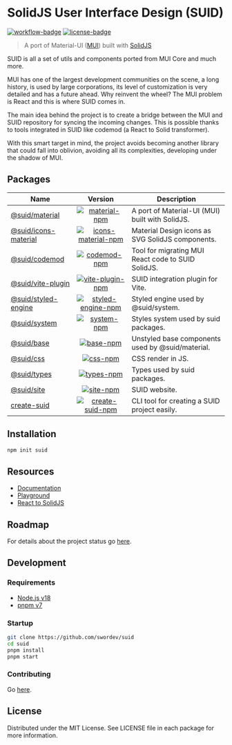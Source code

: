 # SolidJS User Interface Design (SUID)

[![workflow-badge]](https://github.com/swordev/suid/actions/workflows/ci.yaml) [![license-badge]](https://github.com/swordev/suid#license)

[workflow-badge]: https://img.shields.io/github/actions/workflow/status/swordev/suid/ci.yaml?branch=main
[license-badge]: https://img.shields.io/github/license/swordev/suid

> A port of Material-UI ([MUI](https://mui.com/core)) built with [SolidJS](https://solidjs.com)

SUID is all a set of utils and components ported from MUI Core and much more.

MUI has one of the largest development communities on the scene, a long history, is used by large corporations, its level of customization is very detailed and has a future ahead. Why reinvent the wheel? The MUI problem is React and this is where SUID comes in.

The main idea behind the project is to create a bridge between the MUI and SUID repository for syncing the incoming changes. This is possible thanks to tools integrated in SUID like codemod (a React to Solid transformer).

With this smart target in mind, the project avoids becoming another library that could fall into oblivion, avoiding all its complexities, developing under the shadow of MUI.

## Packages

| Name                                             |                                   Version                                   | Description                                        |
| ------------------------------------------------ | :-------------------------------------------------------------------------: | -------------------------------------------------- |
| [@suid/material](/packages/material)             |       [![material-npm]](https://www.npmjs.com/package/@suid/material)       | A port of Material-UI (MUI) built with SolidJS.    |
| [@suid/icons-material](/packages/icons-material) | [![icons-material-npm]](https://www.npmjs.com/package/@suid/icons-material) | Material Design icons as SVG SolidJS components.   |
| [@suid/codemod](/packages/codemod)               |        [![codemod-npm]](https://www.npmjs.com/package/@suid/codemod)        | Tool for migrating MUI React code to SUID SolidJS. |
| [@suid/vite-plugin](/packages/vite-plugin)       |    [![vite-plugin-npm]](https://www.npmjs.com/package/@suid/vite-plugin)    | SUID integration plugin for Vite.                  |
| [@suid/styled-engine](/packages/styled-engine)   |  [![styled-engine-npm]](https://www.npmjs.com/package/@suid/styled-engine)  | Styled engine used by @suid/system.                |
| [@suid/system](/packages/system)                 |         [![system-npm]](https://www.npmjs.com/package/@suid/system)         | Styles system used by suid packages.               |
| [@suid/base](/packages/base)                     |           [![base-npm]](https://www.npmjs.com/package/@suid/base)           | Unstyled base components used by @suid/material.   |
| [@suid/css](/packages/css)                       |            [![css-npm]](https://www.npmjs.com/package/@suid/css)            | CSS render in JS.                                  |
| [@suid/types](/packages/types)                   |          [![types-npm]](https://www.npmjs.com/package/@suid/types)          | Types used by suid packages.                       |
| [@suid/site](/packages/site)                     |           [![site-npm]](https://www.npmjs.com/package/@suid/site)           | SUID website.                                      |
| [create-suid](/packages/create-suid)             |       [![create-suid-npm]](https://www.npmjs.com/package/create-suid)       | CLI tool for creating a SUID project easily.       |

[material-npm]: https://img.shields.io/npm/v/@suid/material
[icons-material-npm]: https://img.shields.io/npm/v/@suid/icons-material
[codemod-npm]: https://img.shields.io/npm/v/@suid/codemod
[vite-plugin-npm]: https://img.shields.io/npm/v/@suid/vite-plugin
[styled-engine-npm]: https://img.shields.io/npm/v/@suid/styled-engine
[site-npm]: https://img.shields.io/npm/v/@suid/site
[css-npm]: https://img.shields.io/npm/v/@suid/css
[system-npm]: https://img.shields.io/npm/v/@suid/system
[base-npm]: https://img.shields.io/npm/v/@suid/base
[types-npm]: https://img.shields.io/npm/v/@suid/types
[create-suid-npm]: https://img.shields.io/npm/v/create-suid

## Installation

```sh
npm init suid
```

## Resources

- [Documentation](https://suid.io)
- [Playground](https://suid.io/tools/playground)
- [React to SolidJS](https://suid.io/tools/react-to-solid)

## Roadmap

For details about the project status go [here](https://github.com/swordev/suid/blob/main/ROADMAP.md).

## Development

### Requirements

- [Node.js v18](https://nodejs.org)
- [pnpm v7](https://pnpm.io)

### Startup

```sh
git clone https://github.com/swordev/suid
cd suid
pnpm install
pnpm start
```

### Contributing

Go [here](https://github.com/swordev/suid/blob/main/CONTRIBUTING.md).

## License

Distributed under the MIT License. See LICENSE file in each package for more information.
